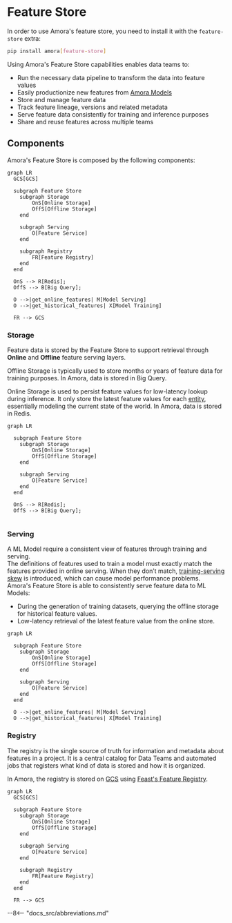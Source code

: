 # Feature Store

In order to use Amora's feature store, you need to install it with the `feature-store` extra: 

```bash
pip install amora[feature-store]
```

Using Amora's Feature Store capabilities enables data teams to: 

- Run the necessary data pipeline to transform the data into feature values
- Easily productionize new features from [Amora Models](../concepts/amora-model.md)
- Store and manage feature data 
- Track feature lineage, versions and related metadata
- Serve feature data consistently for training and inference purposes
- Share and reuse features across multiple teams

## Components

Amora's Feature Store is composed by the following components:


``` mermaid
graph LR
  GCS[GCS]
  
  subgraph Feature Store    
    subgraph Storage
        OnS[Online Storage]
        OffS[Offline Storage]  
    end
    
    subgraph Serving
        O[Feature Service]
    end
    
    subgraph Registry
        FR[Feature Registry]
    end
  end
  
  OnS --> R[Redis];
  OffS --> B[Big Query];
  
  O -->|get_online_features| M[Model Serving]
  O -->|get_historical_features| X[Model Training]
  
  FR --> GCS 

```


### Storage

Feature data is stored by the Feature Store to support retrieval through __Online__ 
and __Offline__ feature serving layers.

Offline Storage is typically used to store months or years of feature data for training 
purposes. In Amora, data is stored in Big Query.

Online Storage is used to persist feature values for low-latency lookup during inference. 
It only store the latest feature values for each [entity](./feature-view.md#entitites), 
essentially modeling the current state of the world. In Amora, data is stored in Redis.


``` mermaid
graph LR
 
  subgraph Feature Store    
    subgraph Storage
        OnS[Online Storage]
        OffS[Offline Storage]  
    end
    
    subgraph Serving
        O[Feature Service]
    end
  end
  
  OnS --> R[Redis];
  OffS --> B[Big Query];
   

```


### Serving

A ML Model require a consistent view of features through training and serving.  
The definitions of features used to train a model must exactly match the features 
provided in online serving. When they don’t match, [training-serving skew](https://developers.google.com/machine-learning/guides/rules-of-ml#training-serving_skew) is 
introduced, which can cause model performance problems. 
Amora's Feature Store is able to consistently serve feature data to ML Models:
 
- During the generation of training datasets, querying the offline storage for historical feature values.
- Low-latency retrieval of the latest feature value from the online store.

``` mermaid
graph LR
 
  subgraph Feature Store    
    subgraph Storage
        OnS[Online Storage]
        OffS[Offline Storage]  
    end
    
    subgraph Serving
        O[Feature Service]
    end
  end
  
  O -->|get_online_features| M[Model Serving]
  O -->|get_historical_features| X[Model Training] 

```

### Registry
 

The registry is the single source of truth for information and metadata about 
features in a project. It is a central catalog for Data Teams and automated jobs that 
registers what kind of data is stored and how it is organized. 

In Amora, the registry is stored on [GCS](https://cloud.google.com/storage) using [Feast's Feature Registry](https://docs.feast.dev/getting-started/architecture-and-components/registry).


``` mermaid
graph LR
  GCS[GCS]
  
  subgraph Feature Store    
    subgraph Storage
        OnS[Online Storage]
        OffS[Offline Storage]  
    end
    
    subgraph Serving
        O[Feature Service]
    end
    
    subgraph Registry
        FR[Feature Registry]
    end
  end
  
  FR --> GCS 

```

--8<-- "docs_src/abbreviations.md"